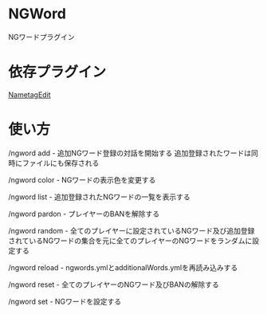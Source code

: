 # NGWord

NGワードプラグイン

# 依存プラグイン

[NametagEdit](https://github.com/TeamKun/NametagEdit)

# 使い方
/ngword add - 追加NGワード登録の対話を開始する 追加登録されたワードは同時にファイルにも保存される

/ngword color <color> - NGワードの表示色を変更する
  
/ngword list - 追加登録されたNGワードの一覧を表示する

/ngword pardon <player> - プレイヤーのBANを解除する
  
/ngword random - 全てのプレイヤーに設定されているNGワード及び追加登録されているNGワードの集合を元に全てのプレイヤーのNGワードをランダムに設定する

/ngword reload - ngwords.ymlとadditionalWords.ymlを再読み込みする

/ngword reset - 全てのプレイヤーのNGワード及びBANの解除する

/ngword set <player> <word> - NGワードを設定する
